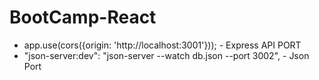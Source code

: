 # BootCamp-React

* app.use(cors({origin: 'http://localhost:3001'})); - Express API PORT
* "json-server:dev": "json-server --watch db.json --port 3002", - Json Port
